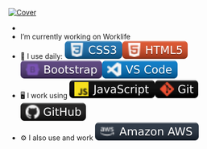 [![Cover](https://raw.githubusercontent.com/Arnaud-Lyard/Arnaud-Lyard/main/Animation.gif)](https://arnaud-info.fr)

- 
-  I’m currently working on Worklife
- :rocket: I use daily: ![Cover](https://github.com/Arnaud-Lyard/Arnaud-Lyard/blob/main/img/css3.svg)![cover](https://github.com/Arnaud-Lyard/Arnaud-Lyard/blob/main/img/html5.svg)![Cover](https://github.com/Arnaud-Lyard/Arnaud-Lyard/blob/main/img/bootstrap.svg)![cover](https://github.com/Arnaud-Lyard/Arnaud-Lyard/blob/main/img/vscode.svg)
- :desktop_computer: I work using ![cover](https://github.com/Arnaud-Lyard/Arnaud-Lyard/blob/main/img/javascript.svg)![cover](https://github.com/Arnaud-Lyard/Arnaud-Lyard/blob/main/img/git.svg)![cover](https://github.com/Arnaud-Lyard/Arnaud-Lyard/blob/main/img/github.svg)
- :gear: I also use and work ![Cover](https://github.com/Arnaud-Lyard/Arnaud-Lyard/blob/main/img/aws.svg)

